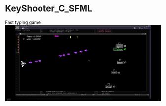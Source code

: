 # KeyShooter_C_SFML
Fast typing game.
![nazwa_dla_podglądu](https://github.com/Tomasz1306/KeyShooter_C_SFML/blob/main/keyShoote_gif.gif)


